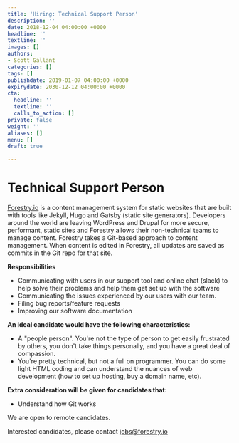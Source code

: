 ```yaml
---
title: 'Hiring: Technical Support Person'
description: ''
date: 2018-12-04 04:00:00 +0000
headline: ''
textline: ''
images: []
authors:
- Scott Gallant
categories: []
tags: []
publishdate: 2019-01-07 04:00:00 +0000
expirydate: 2030-12-12 04:00:00 +0000
cta:
  headline: ''
  textline: ''
  calls_to_action: []
private: false
weight: ''
aliases: []
menu: []
draft: true

---
```

# Technical Support Person

[Forestry.io](https://forestry.io) is a content management system for static websites that are built with tools like Jekyll, Hugo and Gatsby (static site generators).  Developers around the world are leaving WordPress and Drupal for more secure, performant, static sites and Forestry allows their non-technical teams to manage content.  Forestry takes a Git-based approach to content management. When content is edited in Forestry, all updates are saved as commits in the Git repo for that site.

**Responsibilities**

* Communicating with users in our support tool and online chat (slack) to help solve their problems and help them get set up with the software
* Communicating the issues experienced by our users with our team. 
* Filing bug reports/feature requests
* Improving our software documentation

**An ideal candidate would have the following characteristics:**

* A "people person". You're not the type of person to get easily frustrated by others, you don't take things personally, and you have a great deal of compassion.  
* You're pretty technical, but not a full on programmer. You can do some light HTML coding and can understand the nuances of web development (how to set up hosting, buy a domain name, etc).

**Extra consideration will be given for candidates that:**

* Understand how Git works 

We are open to remote candidates.

Interested candidates, please contact [jobs@forestry.io](mailto:jobs@forestry.io)